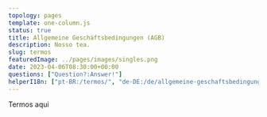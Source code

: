 ```yaml
---
topology: pages
template: one-column.js
status: true
title: Allgemeine Geschäftsbedingungen (AGB)
description: Nosso tea.
slug: termos
featuredImage: ../pages/images/singles.png
date: 2023-04-06T08:30:00+00:00
questions: ["Question?:Answer!"]
helperI18n: ["pt-BR:/termos/", "de-DE:/de/allgemeine-geschaftsbedingungen/"]
---
```


Termos aqui

